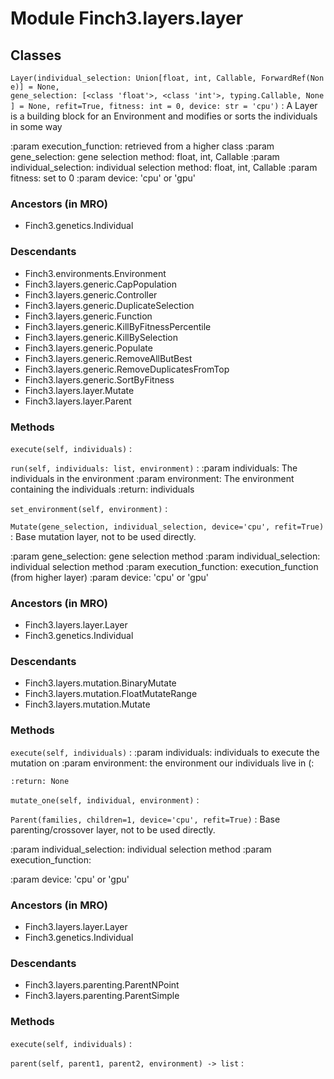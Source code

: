 Module Finch3.layers.layer
==========================

Classes
-------

`Layer(individual_selection: Union[float, int, Callable, ForwardRef(None)] = None, gene_selection: [<class 'float'>, <class 'int'>, typing.Callable, None] = None, refit=True, fitness: int = 0, device: str = 'cpu')`
:   A Layer is a building block for an Environment and modifies or sorts the individuals in some way

:param execution_function: retrieved from a higher class
:param gene_selection: gene selection method: float, int, Callable
:param individual_selection: individual selection method: float, int, Callable
:param fitness: set to 0
:param device: 'cpu' or 'gpu'

### Ancestors (in MRO)

* Finch3.genetics.Individual

### Descendants

* Finch3.environments.Environment
* Finch3.layers.generic.CapPopulation
* Finch3.layers.generic.Controller
* Finch3.layers.generic.DuplicateSelection
* Finch3.layers.generic.Function
* Finch3.layers.generic.KillByFitnessPercentile
* Finch3.layers.generic.KillBySelection
* Finch3.layers.generic.Populate
* Finch3.layers.generic.RemoveAllButBest
* Finch3.layers.generic.RemoveDuplicatesFromTop
* Finch3.layers.generic.SortByFitness
* Finch3.layers.layer.Mutate
* Finch3.layers.layer.Parent

### Methods

`execute(self, individuals)`
:


`run(self, individuals: list, environment)`
:   :param individuals: The individuals in the environment
    :param environment: The environment containing the individuals
    :return: individuals

`set_environment(self, environment)`
:


`Mutate(gene_selection, individual_selection, device='cpu', refit=True)`
:   Base mutation layer, not to be used directly.

:param gene_selection: gene selection method
:param individual_selection: individual selection method
:param execution_function: execution_function (from higher layer)
:param device: 'cpu' or 'gpu'

### Ancestors (in MRO)

* Finch3.layers.layer.Layer
* Finch3.genetics.Individual

### Descendants

* Finch3.layers.mutation.BinaryMutate
* Finch3.layers.mutation.FloatMutateRange
* Finch3.layers.mutation.Mutate

### Methods

`execute(self, individuals)`
:   :param individuals: individuals to execute the mutation on
    :param environment: the environment our individuals live in (:

    :return: None

`mutate_one(self, individual, environment)`
:


`Parent(families, children=1, device='cpu', refit=True)`
:   Base parenting/crossover layer, not to be used directly.

:param individual_selection: individual selection method
:param execution_function:

:param device: 'cpu' or 'gpu'

### Ancestors (in MRO)

* Finch3.layers.layer.Layer
* Finch3.genetics.Individual

### Descendants

* Finch3.layers.parenting.ParentNPoint
* Finch3.layers.parenting.ParentSimple

### Methods

`execute(self, individuals)`
:


`parent(self, parent1, parent2, environment) ‑> list`
: